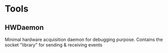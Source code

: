 # Tools

## HWDaemon

Minimal hardware acquisition daemon for debugging purpose.
Contains the socket "library" for sending & receiving events